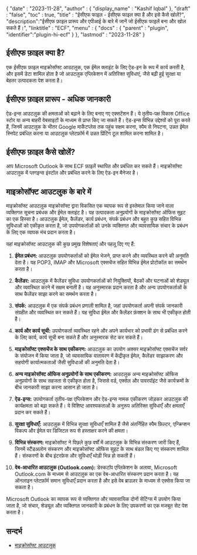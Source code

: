 {
  "date" : "2023-11-28",
  "author" : {
    "display_name" : "Kashif Iqbal"
  },
  "draft" : "false",
  "toc" : true,
  "title" : "ईसीएफ फाइल - ईसीएफ फाइल क्या है और इसे कैसे खोलें?",
  "description":"ईसीएफ फ़ाइल प्रारूप और एपीआई के बारे में जानें जो ईसीएफ फाइलें बना और खोल सकते हैं।",
  "linktitle" : "ECF",
  "menu" : {
    "docs" : {
      "parent" : "plugin",
      "identifier":"plugin-hi-ecf"
    }
  },
  "lastmod" : "2023-11-28"
}

## ईसीएफ फ़ाइल क्या है?

एक ईसीएफ फ़ाइल माइक्रोसॉफ्ट आउटलुक, एक ईमेल क्लाइंट के लिए ऐड-इन के रूप में कार्य करती है, और इसमें डेटा शामिल होता है जो आउटलुक एप्लिकेशन में अतिरिक्त सुविधाएं, जैसे बढ़ी हुई सुरक्षा या बेहतर उत्पादकता पेश करता है।

## ईसीएफ फ़ाइल प्रारूप - अधिक जानकारी

ऐड-इन्स आउटलुक की क्षमताओं को बढ़ाने के लिए बनाए गए एक्सटेंशन हैं। ये तृतीय-पक्ष विकास Office स्टोर या अन्य बाहरी वेबसाइटों के माध्यम से प्राप्त किए जा सकते हैं। ऐड-इन्स विभिन्न उद्देश्यों को पूरा करते हैं, जिनमें आउटलुक के भीतर Google मार्केटप्लेस तक पहुंच सक्षम करना, स्पैम से निपटना, उन्नत ईमेल स्निपेट प्रबंधित करना या आउटलुक प्लेटफ़ॉर्म में उन्नत प्रिंटिंग टूल शामिल करना शामिल है।

## ईसीएफ फ़ाइल कैसे खोलें?

आप Microsoft Outlook के साथ ECF फ़ाइलें स्थापित और प्रबंधित कर सकते हैं। माइक्रोसॉफ्ट आउटलुक में प्लगइन्स इंस्टॉल और प्रबंधित करने के लिए ऐड-इन मैनेजर है।

## माइक्रोसॉफ्ट आउटलुक के बारे में

माइक्रोसॉफ्ट आउटलुक माइक्रोसॉफ्ट द्वारा विकसित एक व्यापक रूप से इस्तेमाल किया जाने वाला व्यक्तिगत सूचना प्रबंधक और ईमेल क्लाइंट है। यह उत्पादकता अनुप्रयोगों के माइक्रोसॉफ्ट ऑफिस सुइट का एक हिस्सा है। आउटलुक ईमेल, कैलेंडर, कार्य प्रबंधन, संपर्क प्रबंधन और बहुत कुछ सहित विभिन्न सुविधाओं को एकीकृत करता है, जो उपयोगकर्ताओं को उनके व्यक्तिगत और व्यावसायिक संचार के प्रबंधन के लिए एक व्यापक मंच प्रदान करता है।

यहां माइक्रोसॉफ्ट आउटलुक की कुछ प्रमुख विशेषताएं और पहलू दिए गए हैं:

1. **ईमेल प्रबंधन:** आउटलुक उपयोगकर्ताओं को ईमेल भेजने, प्राप्त करने और व्यवस्थित करने की अनुमति देता है। यह POP3, IMAP और Microsoft एक्सचेंज सहित विभिन्न ईमेल प्रोटोकॉल का समर्थन करता है।

2. **कैलेंडर:** आउटलुक में कैलेंडर सुविधा उपयोगकर्ताओं को नियुक्तियों, बैठकों और घटनाओं को शेड्यूल और व्यवस्थित करने में सक्षम बनाती है। यह अनुस्मारक प्रदान करता है और अन्य उपयोगकर्ताओं के साथ कैलेंडर साझा करने का समर्थन करता है।

3. **संपर्क:** आउटलुक में एक संपर्क प्रबंधन प्रणाली शामिल है, जहां उपयोगकर्ता अपनी संपर्क जानकारी संग्रहीत और व्यवस्थित कर सकते हैं। यह सुविधा ईमेल और कैलेंडर फ़ंक्शन के साथ भी एकीकृत होती है।

4. **कार्य और कार्य सूची:** उपयोगकर्ता व्यवस्थित रहने और अपने कार्यभार को प्रभावी ढंग से प्रबंधित करने के लिए कार्य, कार्य सूची बना सकते हैं और अनुस्मारक सेट कर सकते हैं।

5. **माइक्रोसॉफ्ट एक्सचेंज के साथ एकीकरण:** आउटलुक का उपयोग अक्सर माइक्रोसॉफ्ट एक्सचेंज सर्वर के संयोजन में किया जाता है, जो व्यावसायिक वातावरण में केंद्रीकृत ईमेल, कैलेंडर साझाकरण और सहयोगी कार्यात्मकताओं जैसी सुविधाओं की अनुमति देता है।

6. **अन्य माइक्रोसॉफ्ट ऑफिस अनुप्रयोगों के साथ एकीकरण:** आउटलुक अन्य माइक्रोसॉफ्ट ऑफिस अनुप्रयोगों के साथ सहजता से एकीकृत होता है, जिससे वर्ड, एक्सेल और पावरपॉइंट जैसे कार्यक्रमों के बीच जानकारी साझा करना आसान हो जाता है।

7. **ऐड-इन्स:** उपयोगकर्ता तृतीय-पक्ष एप्लिकेशन और ऐड-इन्स नामक एकीकरण जोड़कर आउटलुक की कार्यक्षमता को बढ़ा सकते हैं। ये विशिष्ट आवश्यकताओं के अनुरूप अतिरिक्त सुविधाएँ और क्षमताएँ प्रदान कर सकते हैं।

8. **सुरक्षा सुविधाएँ:** आउटलुक में विभिन्न सुरक्षा सुविधाएँ शामिल हैं जैसे अंतर्निहित स्पैम फ़िल्टर, एन्क्रिप्शन विकल्प और ईमेल पर डिजिटल रूप से हस्ताक्षर करने की क्षमता।

9. **विभिन्न संस्करण:** माइक्रोसॉफ्ट ने पिछले कुछ वर्षों में आउटलुक के विभिन्न संस्करण जारी किए हैं, जिनमें स्टैंडअलोन संस्करण और माइक्रोसॉफ्ट ऑफिस सुइट के साथ बंडल किए गए संस्करण शामिल हैं। संस्करणों के बीच इंटरफ़ेस और सुविधाएँ थोड़ी भिन्न हो सकती हैं।

10. **वेब-आधारित आउटलुक (Outlook.com):** डेस्कटॉप एप्लिकेशन के अलावा, Microsoft Outlook.com के माध्यम से आउटलुक का एक वेब-आधारित संस्करण प्रदान करता है। यह ऑनलाइन प्लेटफ़ॉर्म समान सुविधाएँ प्रदान करता है और इसे वेब ब्राउज़र के माध्यम से एक्सेस किया जा सकता है।

Microsoft Outlook का व्यापक रूप से व्यक्तिगत और व्यावसायिक दोनों सेटिंग्स में उपयोग किया जाता है, जो संचार, शेड्यूल और व्यक्तिगत जानकारी के प्रबंधन के लिए उपकरणों का एक मजबूत सेट पेश करता है।

## सन्दर्भ

  * [माइक्रोसॉफ्ट आउटलुक](https://www.microsoft.com/en-us/microsoft-365/outlook/email-and-calendar-software-microsoft-outlook)